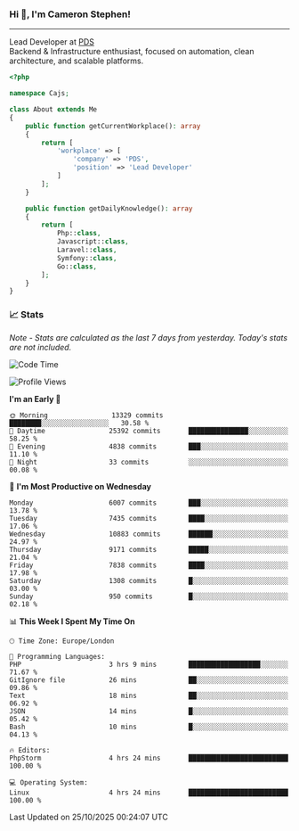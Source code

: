### Hi 👋, I'm Cameron Stephen!

---

Lead Developer at [PDS](https://prindatasolutions.co.uk)  
Backend & Infrastructure enthusiast, focused on automation, clean architecture, and scalable platforms.


```php
<?php

namespace Cajs;

class About extends Me
{
    public function getCurrentWorkplace(): array
    {
        return [
            'workplace' => [
                'company' => 'PDS',
                'position' => 'Lead Developer'
            ]
        ];
    }

    public function getDailyKnowledge(): array
    {
        return [
            Php::class,
            Javascript::class,
            Laravel::class,
            Symfony::class,
            Go::class,
        ];
    }
}
```

### 📈 Stats
<p><em>Note - Stats are calculated as the last 7 days from yesterday. Today's stats are not included.</em></p>


<!--START_SECTION:waka-->
![Code Time](http://img.shields.io/badge/Code%20Time-4%2C742%20hrs%2056%20mins-blue)

![Profile Views](http://img.shields.io/badge/Profile%20Views-0-blue)

**I'm an Early 🐤** 

```text
🌞 Morning                13329 commits       ████████░░░░░░░░░░░░░░░░░   30.58 % 
🌆 Daytime                25392 commits       ███████████████░░░░░░░░░░   58.25 % 
🌃 Evening                4838 commits        ███░░░░░░░░░░░░░░░░░░░░░░   11.10 % 
🌙 Night                  33 commits          ░░░░░░░░░░░░░░░░░░░░░░░░░   00.08 % 
```
📅 **I'm Most Productive on Wednesday** 

```text
Monday                   6007 commits        ███░░░░░░░░░░░░░░░░░░░░░░   13.78 % 
Tuesday                  7435 commits        ████░░░░░░░░░░░░░░░░░░░░░   17.06 % 
Wednesday                10883 commits       ██████░░░░░░░░░░░░░░░░░░░   24.97 % 
Thursday                 9171 commits        █████░░░░░░░░░░░░░░░░░░░░   21.04 % 
Friday                   7838 commits        ████░░░░░░░░░░░░░░░░░░░░░   17.98 % 
Saturday                 1308 commits        █░░░░░░░░░░░░░░░░░░░░░░░░   03.00 % 
Sunday                   950 commits         █░░░░░░░░░░░░░░░░░░░░░░░░   02.18 % 
```


📊 **This Week I Spent My Time On** 

```text
🕑︎ Time Zone: Europe/London

💬 Programming Languages: 
PHP                      3 hrs 9 mins        ██████████████████░░░░░░░   71.67 % 
GitIgnore file           26 mins             ██░░░░░░░░░░░░░░░░░░░░░░░   09.86 % 
Text                     18 mins             ██░░░░░░░░░░░░░░░░░░░░░░░   06.92 % 
JSON                     14 mins             █░░░░░░░░░░░░░░░░░░░░░░░░   05.42 % 
Bash                     10 mins             █░░░░░░░░░░░░░░░░░░░░░░░░   04.13 % 

🔥 Editors: 
PhpStorm                 4 hrs 24 mins       █████████████████████████   100.00 % 

💻 Operating System: 
Linux                    4 hrs 24 mins       █████████████████████████   100.00 % 
```


 Last Updated on 25/10/2025 00:24:07 UTC
<!--END_SECTION:waka-->
